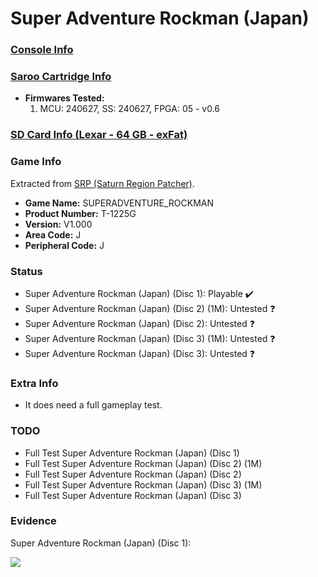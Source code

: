 # Super Adventure Rockman (Japan)

### [Console Info](../../../../Info/Consoles/VA13/README.md)

### [Saroo Cartridge Info](../../../../Info/Cartridges/GuangzhouSanStarOnlineShop/1.6/README.md)

- <b>Firmwares Tested:</b>
  1. MCU: 240627, SS: 240627, FPGA: 05 - v0.6

### [SD Card Info (Lexar - 64 GB - exFat)](../../../../Info/SdCards/Lexar/64GB/exfat/README.md)

### Game Info

Extracted from [SRP (Saturn Region Patcher)](https://segaxtreme.net/resources/saturn-region-patcher.81/download).

- <b>Game Name:</b> SUPERADVENTURE_ROCKMAN
- <b>Product Number:</b> T-1225G
- <b>Version:</b> V1.000
- <b>Area Code:</b> J
- <b>Peripheral Code:</b> J

### Status

- Super Adventure Rockman (Japan) (Disc 1): Playable :heavy_check_mark:
- Super Adventure Rockman (Japan) (Disc 2) (1M): Untested :question:
- Super Adventure Rockman (Japan) (Disc 2): Untested :question:
- Super Adventure Rockman (Japan) (Disc 3) (1M): Untested :question:
- Super Adventure Rockman (Japan) (Disc 3): Untested :question:

### Extra Info

- It does need a full gameplay test.

### TODO

- Full Test Super Adventure Rockman (Japan) (Disc 1)
- Full Test Super Adventure Rockman (Japan) (Disc 2) (1M)
- Full Test Super Adventure Rockman (Japan) (Disc 2)
- Full Test Super Adventure Rockman (Japan) (Disc 3) (1M)
- Full Test Super Adventure Rockman (Japan) (Disc 3)

### Evidence

Super Adventure Rockman (Japan) (Disc 1):

[![](https://img.youtube.com/vi/wZhT04RMsXc/0.jpg)](https://www.youtube.com/watch?v=wZhT04RMsXc)
